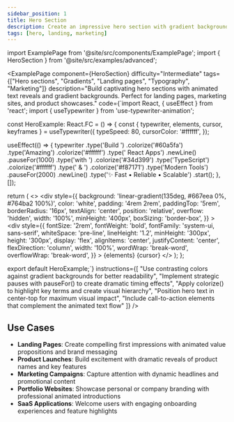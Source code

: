 ```yaml
---
sidebar_position: 1
title: Hero Section
description: Create an impressive hero section with gradient backgrounds
tags: [hero, landing, marketing]
---
```


import ExamplePage from '@site/src/components/ExamplePage';
import { HeroSection } from '@site/src/examples/advanced';

<ExamplePage
component={HeroSection}
difficulty="Intermediate"
tags={["Hero sections", "Gradients", "Landing pages", "Typography", "Marketing"]}
description="Build captivating hero sections with animated text reveals and gradient backgrounds. Perfect for landing pages, marketing sites, and product showcases."
code={`import React, { useEffect } from 'react';
import { useTypewriter } from 'use-typewriter-animation';

const HeroExample: React.FC = () => {
  const { typewriter, elements, cursor, keyframes } = useTypewriter({
    typeSpeed: 80,
    cursorColor: '#ffffff',
  });

  useEffect(() => {
    typewriter
      .type('Build ')
      .colorize('#60a5fa')
      .type('Amazing')
      .colorize('#ffffff')
      .type(' React Apps')
      .newLine()
      .pauseFor(1000)
      .type('with ')
      .colorize('#34d399')
      .type('TypeScript')
      .colorize('#ffffff')
      .type(' & ')
      .colorize('#f87171')
      .type('Modern Tools')
      .pauseFor(2000)
      .newLine()
      .type('✨ Fast • Reliable • Scalable')
      .start();
  }, []);

  return (
    <>
      <style>{keyframes}</style>
      <div
        style={{
          background: 'linear-gradient(135deg, #667eea 0%, #764ba2 100%)',
          color: 'white',
          padding: '4rem 2rem',
          paddingTop: '5rem',
          borderRadius: '16px',
          textAlign: 'center',
          position: 'relative',
          overflow: 'hidden',
          width: '100%',
          minHeight: '400px',
          boxSizing: 'border-box',
        }}
      >
        <div
          style={{
            fontSize: '2rem',
            fontWeight: 'bold',
            fontFamily: 'system-ui, sans-serif',
            whiteSpace: 'pre-line',
            lineHeight: '1.2',
            minHeight: '300px',
            height: '300px',
            display: 'flex',
            alignItems: 'center',
            justifyContent: 'center',
            flexDirection: 'column',
            width: '100%',
            wordWrap: 'break-word',
            overflowWrap: 'break-word',
          }}
        >
          {elements}
          {cursor}
        </div>
      </div>
    </>
  );
};

export default HeroExample;`}
instructions={[
"Use contrasting colors against gradient backgrounds for better readability",
"Implement strategic pauses with pauseFor() to create dramatic timing effects",
"Apply colorize() to highlight key terms and create visual hierarchy",
"Position hero text in center-top for maximum visual impact",
"Include call-to-action elements that complement the animated text flow"
]}
/>

## Use Cases

- **Landing Pages**: Create compelling first impressions with animated value propositions and brand messaging
- **Product Launches**: Build excitement with dramatic reveals of product names and key features
- **Marketing Campaigns**: Capture attention with dynamic headlines and promotional content
- **Portfolio Websites**: Showcase personal or company branding with professional animated introductions
- **SaaS Applications**: Welcome users with engaging onboarding experiences and feature highlights
